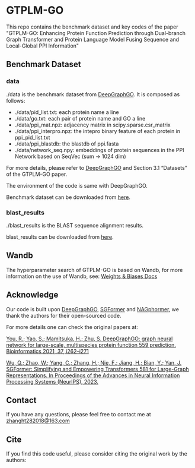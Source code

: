 # GTPLM-GO
This repo contains the benchmark dataset and key codes of the paper "GTPLM-GO: Enhancing Protein Function Prediction through Dual-branch Graph Transformer and Protein Language Model Fusing Sequence and Local-Global PPI Information"

## Benchmark Dataset

### data

./data is the benchmark dataset from [DeepGraphGO](https://github.com/yourh/DeepGraphGO). It is composed as follows:

- ./data/pid_list.txt: each protein name a line
- ./data/go.txt: each pair of protein name and GO a line
- ./data/ppi_mat.npz: adjacency matrix in scipy.sparse.csr_matrix
- ./data/ppi_interpro.npz: the intepro binary feature of each protein in ppi_pid_list.txt
- ./data/ppi_blastdb: the blastdb of ppi.fasta
- ./data/network_seq.npy: embeddings of protein sequences in the PPI Network based on SeqVec (sum -> 1024 dim)

For more details, please refer to [DeepGraphGO](https://github.com/yourh/DeepGraphGO) and Section 3.1 “Datasets” of the GTPLM-GO paper.

The environment of the code is same with DeepGraphGO.

Benchmark dataset can be downloaded from [here](https://pan.baidu.com/s/1BynGQCdBgu6eo8dU58sdlg?pwd=nntx).

### blast_results

./blast_results is the BLAST sequence alignment results.

blast_results can be downloaded from [here](https://pan.baidu.com/s/1JglJVJ2HwrrjD1flouAPpQ?pwd=qyh7).

## Wandb

The hyperparameter search of GTPLM-GO is based on Wandb, for more information on the use of Wandb, see: [Weights & Biases Docs](https://docs.wandb.ai/)

## Acknowledge

Our code is built upon [DeepGraphGO](https://github.com/yourh/DeepGraphGO), [SGFormer](https://github.com/qitianwu/SGFormer) and [NAGphormer](https://github.com/JHL-HUST/NAGphormer), we thank the authors for their open-sourced code.

For more details one can check the original papers at:

[You, R.; Yao, S.; Mamitsuka, H.; Zhu, S. DeepGraphGO: graph neural network for large-scale, multispecies protein function 559
prediction. Bioinformatics 2021, 37, i262–i271](https://doi.org/10.1093/bioinformatics/btab270)

[Wu, Q.; Zhao, W.; Yang, C.; Zhang, H.; Nie, F.; Jiang, H.; Bian, Y.; Yan, J. SGFormer: Simplifying and Empowering Transformers 581
for Large-Graph Representations. In Proceedings of the Advances in Neural Information Processing Systems (NeurIPS), 2023.](https://proceedings.neurips.cc/paper_files/paper/2023/file/cc57fac10eacadb3b72a907ac48f9a98-Paper-Conference.pdf)


## Contact

If you have any questions, please feel free to contact me at [zhanght282018@163.com](mailto:zhanght282018@163.com)

## Cite

If you find this code useful, please consider citing the original work by the authors:
